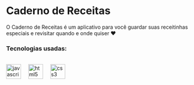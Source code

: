 # Caderno de Receitas

O Caderno de Receitas é um aplicativo para você guardar suas receitinhas especiais e 
revisitar quando e onde quiser ♥

<h3 align="left"> Tecnologias usadas: </h3>
<br>
<div style="display: inline_block">
<div align="left">
  <img src="https://cdn.jsdelivr.net/gh/devicons/devicon/icons/javascript/javascript-original.svg" height="40" alt="javascript logo"/>
  <img width="12" />
  <img src="https://cdn.jsdelivr.net/gh/devicons/devicon/icons/html5/html5-original.svg" height="40" alt="html5 logo"/>
  <img width="12" />
  <img src="https://cdn.jsdelivr.net/gh/devicons/devicon/icons/css3/css3-original.svg" height="40" alt="css3 logo"/>
</div>
</div>




